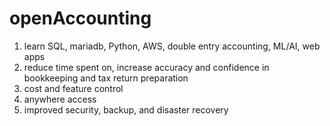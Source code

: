 # openAccounting
1. learn SQL, mariadb, Python, AWS, double entry accounting, ML/AI, web apps
2. reduce time spent on, increase accuracy and confidence in bookkeeping and tax return preparation
3. cost and feature control
4. anywhere access
5. improved security, backup, and disaster recovery 

